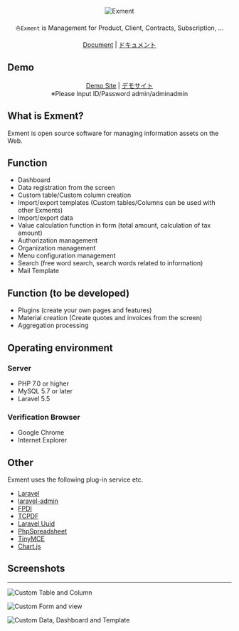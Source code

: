 <p align="center">
<img src="https://exment.net/docs/img/common/exment_logo_side.png" alt="Exment">
</p>

<p align="center">⛵<code>Exment</code> is Management for Product, Client, Contracts, Subscription, ...</p>

<p align="center">
<a href="https://exment.net/docs/#">Document</a> | 
<a href="https://exment.net/docs/#/ja/">ドキュメント</a>
</p>

Demo
------------
<p align="center">
<a href="https://demo.exment.net/admin">Demo Site</a> | 
<a href="https://demo-jp.exment.net/admin">デモサイト</a>
<br/>※Please Input ID/Password admin/adminadmin
</p>

## What is Exment?
Exment is open source software for managing information assets on the Web.  

## Function
- Dashboard
- Data registration from the screen
- Custom table/Custom column creation
- Import/export templates (Custom tables/Columns can be used with other Exments)
- Import/export data
- Value calculation function in form (total amount, calculation of tax amount)
- Authorization management
- Organization management
- Menu configuration management
- Search (free word search, search words related to information)
- Mail Template

## Function (to be developed)
- Plugins (create your own pages and features)
- Material creation (Create quotes and invoices from the screen)
- Aggregation processing

## Operating environment
### Server
- PHP 7.0 or higher
- MySQL 5.7 or later
- Laravel 5.5

### Verification Browser
- Google Chrome
- Internet Explorer

## Other
Exment uses the following plug-in service etc.
+ [Laravel](https://laravel.com/)
+ [laravel-admin](http://laravel-admin.org/)
+ [FPDI](https://www.setasign.com/products/fpdi/about)
+ [TCPDF](https://tcpdf.org/)
+ [Laravel Uuid](https://github.com/webpatser/laravel-uuid)
+ [PhpSpreadsheet](https://github.com/phpoffice/phpspreadsheet)
+ [TinyMCE](https://www.tiny.cloud/)
+ [Chart.js](https://www.chartjs.org/)

## Screenshots
------------

![Custom Table and Column](https://exment.net/docs/img/common/screenshot_table_and_column.jpg)  
  
![Custom Form and view](https://exment.net/docs/img/common/screenshot_form_and_view.jpg)  
  
![Custom Data, Dashboard and Template](https://exment.net/docs/img/common/screenshot_data_dashboard_template.jpg)  

